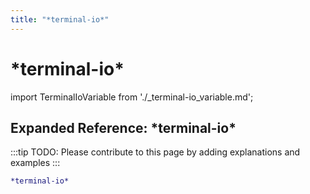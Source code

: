 ```yaml
---
title: "*terminal-io*"
---
```


# \*terminal-io\*

import TerminalIoVariable from './_terminal-io_variable.md';

<TerminalIoVariable />

## Expanded Reference: \*terminal-io\*

:::tip
TODO: Please contribute to this page by adding explanations and examples
:::

```lisp
*terminal-io*
```
